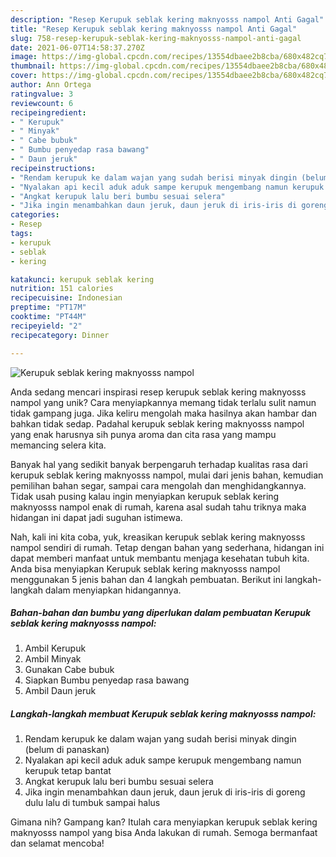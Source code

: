 ```yaml
---
description: "Resep Kerupuk seblak kering maknyosss nampol Anti Gagal"
title: "Resep Kerupuk seblak kering maknyosss nampol Anti Gagal"
slug: 758-resep-kerupuk-seblak-kering-maknyosss-nampol-anti-gagal
date: 2021-06-07T14:58:37.270Z
image: https://img-global.cpcdn.com/recipes/13554dbaee2b8cba/680x482cq70/kerupuk-seblak-kering-maknyosss-nampol-foto-resep-utama.jpg
thumbnail: https://img-global.cpcdn.com/recipes/13554dbaee2b8cba/680x482cq70/kerupuk-seblak-kering-maknyosss-nampol-foto-resep-utama.jpg
cover: https://img-global.cpcdn.com/recipes/13554dbaee2b8cba/680x482cq70/kerupuk-seblak-kering-maknyosss-nampol-foto-resep-utama.jpg
author: Ann Ortega
ratingvalue: 3
reviewcount: 6
recipeingredient:
- " Kerupuk"
- " Minyak"
- " Cabe bubuk"
- " Bumbu penyedap rasa bawang"
- " Daun jeruk"
recipeinstructions:
- "Rendam kerupuk ke dalam wajan yang sudah berisi minyak dingin (belum di panaskan)"
- "Nyalakan api kecil aduk aduk sampe kerupuk mengembang namun kerupuk tetap bantat"
- "Angkat kerupuk lalu beri bumbu sesuai selera"
- "Jika ingin menambahkan daun jeruk, daun jeruk di iris-iris di goreng dulu lalu di tumbuk sampai halus"
categories:
- Resep
tags:
- kerupuk
- seblak
- kering

katakunci: kerupuk seblak kering 
nutrition: 151 calories
recipecuisine: Indonesian
preptime: "PT17M"
cooktime: "PT44M"
recipeyield: "2"
recipecategory: Dinner

---
```



![Kerupuk seblak kering maknyosss nampol](https://img-global.cpcdn.com/recipes/13554dbaee2b8cba/680x482cq70/kerupuk-seblak-kering-maknyosss-nampol-foto-resep-utama.jpg)

Anda sedang mencari inspirasi resep kerupuk seblak kering maknyosss nampol yang unik? Cara menyiapkannya memang tidak terlalu sulit namun tidak gampang juga. Jika keliru mengolah maka hasilnya akan hambar dan bahkan tidak sedap. Padahal kerupuk seblak kering maknyosss nampol yang enak harusnya sih punya aroma dan cita rasa yang mampu memancing selera kita.

Banyak hal yang sedikit banyak berpengaruh terhadap kualitas rasa dari kerupuk seblak kering maknyosss nampol, mulai dari jenis bahan, kemudian pemilihan bahan segar, sampai cara mengolah dan menghidangkannya. Tidak usah pusing kalau ingin menyiapkan kerupuk seblak kering maknyosss nampol enak di rumah, karena asal sudah tahu triknya maka hidangan ini dapat jadi suguhan istimewa.




Nah, kali ini kita coba, yuk, kreasikan kerupuk seblak kering maknyosss nampol sendiri di rumah. Tetap dengan bahan yang sederhana, hidangan ini dapat memberi manfaat untuk membantu menjaga kesehatan tubuh kita. Anda bisa menyiapkan Kerupuk seblak kering maknyosss nampol menggunakan 5 jenis bahan dan 4 langkah pembuatan. Berikut ini langkah-langkah dalam menyiapkan hidangannya.

<!--inarticleads1-->

##### Bahan-bahan dan bumbu yang diperlukan dalam pembuatan Kerupuk seblak kering maknyosss nampol:

1. Ambil  Kerupuk
1. Ambil  Minyak
1. Gunakan  Cabe bubuk
1. Siapkan  Bumbu penyedap rasa bawang
1. Ambil  Daun jeruk




<!--inarticleads2-->

##### Langkah-langkah membuat Kerupuk seblak kering maknyosss nampol:

1. Rendam kerupuk ke dalam wajan yang sudah berisi minyak dingin (belum di panaskan)
1. Nyalakan api kecil aduk aduk sampe kerupuk mengembang namun kerupuk tetap bantat
1. Angkat kerupuk lalu beri bumbu sesuai selera
1. Jika ingin menambahkan daun jeruk, daun jeruk di iris-iris di goreng dulu lalu di tumbuk sampai halus




Gimana nih? Gampang kan? Itulah cara menyiapkan kerupuk seblak kering maknyosss nampol yang bisa Anda lakukan di rumah. Semoga bermanfaat dan selamat mencoba!
